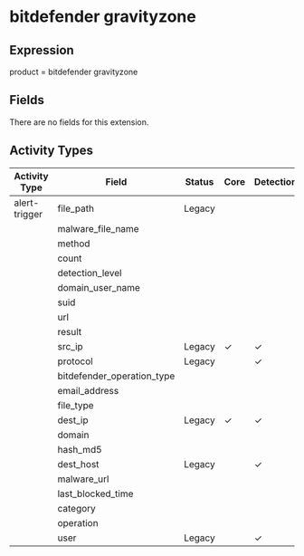 bitdefender gravityzone
=======================

Expression
----------

product = bitdefender gravityzone

Fields
------

There are no fields for this extension.

Activity Types
--------------

| Activity Type | Field                      | Status | Core     | Detection | Informational |
| ------------- | -------------------------- | ------ | -------- | --------- | ------------- |
| alert-trigger | file_path                  | Legacy |          |           | &#10003;      |
|               | malware_file_name          |        |          |           |               |
|               | method                     |        |          |           |               |
|               | count                      |        |          |           |               |
|               | detection_level            |        |          |           |               |
|               | domain_user_name           |        |          |           |               |
|               | suid                       |        |          |           |               |
|               | url                        |        |          |           |               |
|               | result                     |        |          |           |               |
|               | src_ip                     | Legacy | &#10003; | &#10003;  |               |
|               | protocol                   | Legacy |          | &#10003;  |               |
|               | bitdefender_operation_type |        |          |           |               |
|               | email_address              |        |          |           |               |
|               | file_type                  |        |          |           |               |
|               | dest_ip                    | Legacy | &#10003; | &#10003;  |               |
|               | domain                     |        |          |           |               |
|               | hash_md5                   |        |          |           |               |
|               | dest_host                  | Legacy |          | &#10003;  |               |
|               | malware_url                |        |          |           |               |
|               | last_blocked_time          |        |          |           |               |
|               | category                   |        |          |           |               |
|               | operation                  |        |          |           |               |
|               | user                       | Legacy |          | &#10003;  |               |

